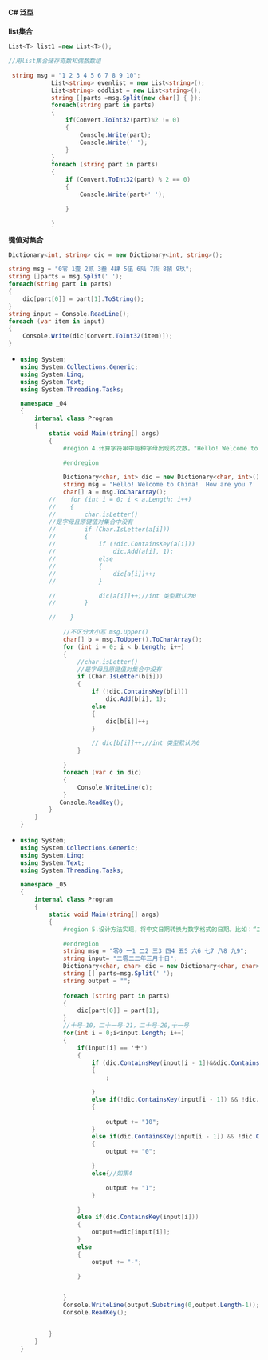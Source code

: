 #### C#  泛型

**list集合**

```c#
List<T> list1 =new List<T>();

//用list集合储存奇数和偶数数组

 string msg = "1 2 3 4 5 6 7 8 9 10";
            List<string> evenlist = new List<string>();
            List<string> oddlist = new List<string>();
            string []parts =msg.Split(new char[] { });
            foreach(string part in parts)
            {
                if(Convert.ToInt32(part)%2 != 0)
                {
                    Console.Write(part);
                    Console.Write(' ');
                }       
            }
            foreach (string part in parts)
            {
                if (Convert.ToInt32(part) % 2 == 0)
                {
                    Console.Write(part+' ');

                }

            }
```



**键值对集合**

```c#
Dictionary<int, string> dic = new Dictionary<int, string>();

string msg = "0零 1壹 2贰 3叁 4肆 5伍 6陆 7柒 8捌 9玖";
string []parts = msg.Split(' ');
foreach(string part in parts)
{
    dic[part[0]] = part[1].ToString();
}
string input = Console.ReadLine();
foreach (var item in input)
{
    Console.Write(dic[Convert.ToInt32(item)]);
}
```

* ```c#
  using System;
  using System.Collections.Generic;
  using System.Linq;
  using System.Text;
  using System.Threading.Tasks;
  
  namespace _04
  {
      internal class Program
      {
          static void Main(string[] args)
          {
              #region 4.计算字符串中每种字母出现的次数。"Hello! Welcome to China!  How are you ?  Fine!  And you?"（扩展：不区分大小写）(提示：Dictionary<K,V>)
  
              #endregion
  
              Dictionary<char, int> dic = new Dictionary<char, int>();
              string msg = "Hello! Welcome to China!  How are you ?  Fine!  And you?";
              char[] a = msg.ToCharArray();
          //    for (int i = 0; i < a.Length; i++)
          //    {
          //        char.isLetter()
          //是字母且原键值对集合中没有
          //        if (Char.IsLetter(a[i]))
          //        {
          //            if (!dic.ContainsKey(a[i]))
          //                dic.Add(a[i], 1);
          //            else
          //            {
          //                dic[a[i]]++;
          //            }
  
          //            dic[a[i]]++;//int 类型默认为0
          //        }
  
          //    }
  
              //不区分大小写 msg.Upper()
              char[] b = msg.ToUpper().ToCharArray();
              for (int i = 0; i < b.Length; i++)
              {
                  //char.isLetter()
                  //是字母且原键值对集合中没有
                  if (Char.IsLetter(b[i]))
                  {
                      if (!dic.ContainsKey(b[i]))
                          dic.Add(b[i], 1);
                      else
                      {
                          dic[b[i]]++;
                      }
  
                      // dic[b[i]]++;//int 类型默认为0
                  }
  
              }
              foreach (var c in dic)
              {
                  Console.WriteLine(c);
              }
             Console.ReadKey();
          }
      }
  }
  
  ```

  

* ```c#
  using System;
  using System.Collections.Generic;
  using System.Linq;
  using System.Text;
  using System.Threading.Tasks;
  
  namespace _05
  {
      internal class Program
      {
          static void Main(string[] args)
          {
              #region 5.设计方法实现，将中文日期转换为数字格式的日期。比如：“二零二二年三月十五日”应转换为“2022-3-15”。（"零0 一1 二2 三3 四4 五5 六6 七7 八8 九9"， 难点：“十”的转换）
  
              #endregion
              string msg = "零0 一1 二2 三3 四4 五5 六6 七7 八8 九9";
              string input= "二零二二年三月十日";
              Dictionary<char, char> dic = new Dictionary<char, char>();
              string [] parts=msg.Split(' ');
              string output = "";
              
              foreach (string part in parts)
              {
                  dic[part[0]] = part[1];
              }
              //十号-10，二十一号-21，二十号-20,十一号
              for(int i = 0;i<input.Length; i++)
              {
                  if(input[i] == '十')
                  {
                      if (dic.ContainsKey(input[i - 1])&&dic.ContainsKey(input[i+1])) //如果2
                      {
                          ;
  
                      }
                      else if(!dic.ContainsKey(input[i - 1]) && !dic.ContainsKey(input[i + 1])) //如果1
                      {
                          
                          output += "10";
                      }
                      else if(dic.ContainsKey(input[i - 1]) && !dic.ContainsKey(input[i + 1])) //如果3
                      {
                          output += "0";
  
                      }
                      else{//如果4
  
                          output += "1";
                      }
  
                  }
                  else if(dic.ContainsKey(input[i]))
                  {
                      output+=dic[input[i]];
                  }
                  else
                  {
                      output += "-";
  
                  }
  
  
              }
              Console.WriteLine(output.Substring(0,output.Length-1));
              Console.ReadKey();
  
  
          }
      }
  }
  
  ```

  
